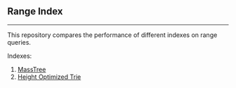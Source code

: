 ## Range Index
------------------

This repository compares the performance of different indexes on range queries.

Indexes:
1. [MassTree](https://pdos.csail.mit.edu/papers/masstree:eurosys12.pdf)
2. [Height Optimized Trie](https://dbis-informatik.uibk.ac.at/sites/default/files/2018-06/hot-height-optimized.pdf)